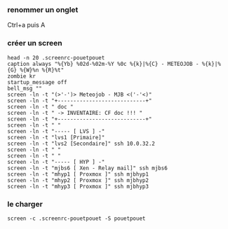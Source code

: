 ### renommer un onglet

Ctrl+a puis A 

### créer un screen 

```
head -n 20 .screenrc-pouetpouet 
caption always "%{Yb} %02d-%02m-%Y %0c %{k}|%{C} - METEOJOB - %{k}|%{G} %{W}%n %{R}%t"
zombie kr
startup_message off
bell_msg ""
screen -ln -t "(>'-')> Meteojob - MJB <('-'<)"
screen -ln -t "+----------------------------+"
screen -ln -t " doc "
screen -ln -t " -> INVENTAIRE: CF doc !!! "
screen -ln -t "+----------------------------+"
screen -ln -t " "
screen -ln -t "----- [ LVS ] -"
screen -ln -t "lvs1 [Primaire]"
screen -ln -t "lvs2 [Secondaire]" ssh 10.0.32.2
screen -ln -t " "
screen -ln -t " "
screen -ln -t "----- [ HYP ] -"
screen -ln -t "mjbs6 [ Xen - Relay mail]" ssh mjbs6
screen -ln -t "mhyp1 [ Proxmox ]" ssh mjbhyp1
screen -ln -t "mhyp2 [ Proxmox ]" ssh mjbhyp2
screen -ln -t "mhyp3 [ Proxmox ]" ssh mjbhyp3
``` 
### le charger 

`screen -c .screenrc-pouetpouet -S pouetpouet`
